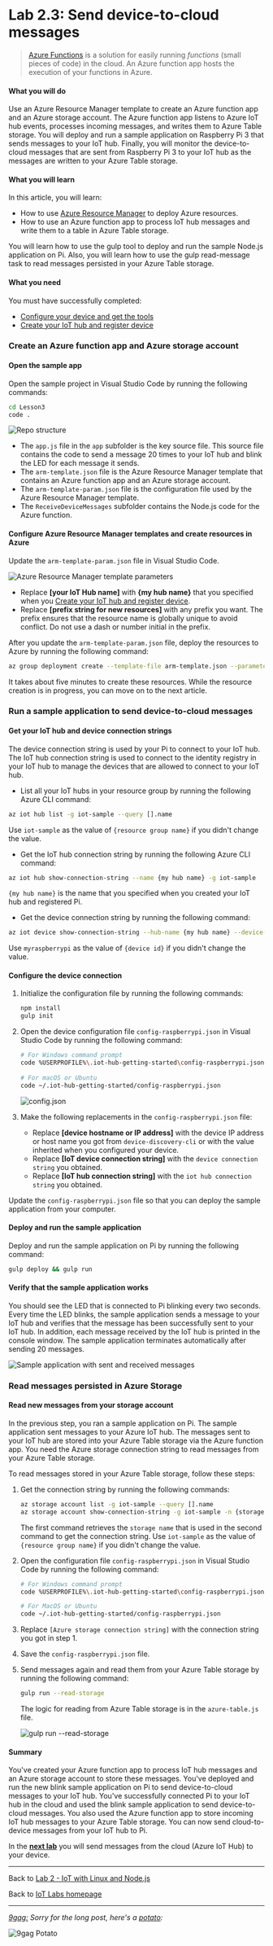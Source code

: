 # Lab 2.3: Send device-to-cloud messages

> [Azure Functions](https://docs.microsoft.com/en-us/azure/azure-functions/functions-overview) is a solution for easily running *functions* (small pieces of code) in the cloud. An Azure function app hosts the execution of your functions in Azure.

#### What you will do
Use an Azure Resource Manager template to create an Azure function app and an Azure storage account. The Azure function app listens to Azure IoT hub events, processes incoming messages, and writes them to Azure Table storage. You will deploy and run a sample application on Raspberry Pi 3 that sends messages to your IoT hub. Finally, you will monitor the device-to-cloud messages that are sent from Raspberry Pi 3 to your IoT hub as the messages are written to your Azure Table storage.

#### What you will learn
In this article, you will learn:

* How to use [Azure Resource Manager](https://docs.microsoft.com/en-us/azure/azure-resource-manager/resource-group-overview) to deploy Azure resources.
* How to use an Azure function app to process IoT hub messages and write them to a table in Azure Table storage.

You will learn how to use the gulp tool to deploy and run the sample Node.js application on Pi.
Also, you will learn how to use the gulp read-message task to read messages persisted in your Azure Table storage.

#### What you need
You must have successfully completed:
* [Configure your device and get the tools](/content/lab-2-configure-your-device-and-get-the-tools.md)
* [Create your IoT hub and register device](/content/lab-2-2-create-your-iot-hub-and-register-device.md)


### Create an Azure function app and Azure storage account 

#### Open the sample app
Open the sample project in Visual Studio Code by running the following commands:

```bash
cd Lesson3
code .
```

![Repo structure](/images/lab2_repo_structure.png)

* The `app.js` file in the `app` subfolder is the key source file. This source file contains the code to send a message 20 times to your IoT hub and blink the LED for each message it sends.
* The `arm-template.json` file is the Azure Resource Manager template that contains an Azure function app and an Azure storage account.
* The `arm-template-param.json` file is the configuration file used by the Azure Resource Manager template.
* The `ReceiveDeviceMessages` subfolder contains the Node.js code for the Azure function.

#### Configure Azure Resource Manager templates and create resources in Azure
Update the `arm-template-param.json` file in Visual Studio Code.

![Azure Resource Manager template parameters](/images/lab2_arm_para.png)

* Replace **[your IoT Hub name]** with **{my hub name}** that you specified when you [Create your IoT hub and register device](/content/lab-2-2-create-your-iot-hub-and-register-device.md).
* Replace **[prefix string for new resources]** with any prefix you want. The prefix ensures that the resource name is globally unique to avoid conflict. Do not use a dash or number initial in the prefix.

After you update the `arm-template-param.json` file, deploy the resources to Azure by running the following command:

```bash
az group deployment create --template-file arm-template.json --parameters @arm-template-param.json -g iot-sample
```

It takes about five minutes to create these resources. While the resource creation is in progress, you can move on to the next article.

### Run a sample application to send device-to-cloud messages

#### Get your IoT hub and device connection strings
The device connection string is used by your Pi to connect to your IoT hub. The IoT hub connection string is used to connect to the identity registry in your IoT hub to manage the devices that are allowed to connect to your IoT hub. 

* List all your IoT hubs in your resource group by running the following Azure CLI command:

```bash
az iot hub list -g iot-sample --query [].name
```

Use `iot-sample` as the value of `{resource group name}` if you didn't change the value.

* Get the IoT hub connection string by running the following Azure CLI command:

```bash
az iot hub show-connection-string --name {my hub name} -g iot-sample
```

`{my hub name}` is the name that you specified when you created your IoT hub and registered Pi.

* Get the device connection string by running the following command:

```bash
az iot device show-connection-string --hub-name {my hub name} --device-id myraspberrypi -g iot-sample
```

Use `myraspberrypi` as the value of `{device id}` if you didn't change the value.

#### Configure the device connection
1. Initialize the configuration file by running the following commands:
   
   ```bash
   npm install
   gulp init
   ```
2. Open the device configuration file `config-raspberrypi.json` in Visual Studio Code by running the following command:
   
   ```bash
   # For Windows command prompt
   code %USERPROFILE%\.iot-hub-getting-started\config-raspberrypi.json
  
   # For macOS or Ubuntu
   code ~/.iot-hub-getting-started/config-raspberrypi.json
   ```
  
   ![config.json](/images/lab2_config.png)
3. Make the following replacements in the `config-raspberrypi.json` file:
   
   * Replace **[device hostname or IP address]** with the device IP address or host name you got from `device-discovery-cli` or with the value inherited when you configured your device.
   * Replace **[IoT device connection string]** with the `device connection string` you obtained.
   * Replace **[IoT hub connection string]** with the `iot hub connection string` you obtained.

Update the `config-raspberrypi.json` file so that you can deploy the sample application from your computer.

#### Deploy and run the sample application
Deploy and run the sample application on Pi by running the following command:

```bash
gulp deploy && gulp run
```

#### Verify that the sample application works
You should see the LED that is connected to Pi blinking every two seconds. Every time the LED blinks, the sample application sends a message to your IoT hub and verifies that the message has been successfully sent to your IoT hub. In addition, each message received by the IoT hub is printed in the console window. The sample application terminates automatically after sending 20 messages.

![Sample application with sent and received messages](/images/lab2_gulp_run.png)


### Read messages persisted in Azure Storage

#### Read new messages from your storage account
In the previous step, you ran a sample application on Pi. The sample application sent messages to your Azure IoT hub. The messages sent to your IoT hub are stored into your Azure Table storage via the Azure function app. You need the Azure storage connection string to read messages from your Azure Table storage.

To read messages stored in your Azure Table storage, follow these steps:

1. Get the connection string by running the following commands:

   ```bash
   az storage account list -g iot-sample --query [].name
   az storage account show-connection-string -g iot-sample -n {storage name}
   ```

   The first command retrieves the `storage name` that is used in the second command to get the connection string. Use `iot-sample` as the value of `{resource group name}` if you didn't change the value.
2. Open the configuration file `config-raspberrypi.json` in Visual Studio Code by running the following command:

   ```bash
   # For Windows command prompt
   code %USERPROFILE%\.iot-hub-getting-started\config-raspberrypi.json
   
   # For MacOS or Ubuntu
   code ~/.iot-hub-getting-started/config-raspberrypi.json
   ```
3. Replace `[Azure storage connection string]` with the connection string you got in step 1.
4. Save the `config-raspberrypi.json` file.
5. Send messages again and read them from your Azure Table storage by running the following command:
   
   ```bash
   gulp run --read-storage
   ```
   
   The logic for reading from Azure Table storage is in the `azure-table.js` file.
   
    ![gulp run --read-storage](/images/lab2_gulp_read_message.png)

#### Summary
You've created your Azure function app to process IoT hub messages and an Azure storage account to store these messages. 
You've deployed and run the new blink sample application on Pi to send device-to-cloud messages to your IoT hub. 
You've successfully connected Pi to your IoT hub in the cloud and used the blink sample application to send device-to-cloud messages. You also used the Azure function app to store incoming IoT hub messages to your Azure Table storage. You can now send cloud-to-device messages from your IoT hub to Pi.

In the **[next lab][nextlab]** you will send messages from the cloud (Azure IoT Hub) to your device.

---

Back to [Lab 2 - IoT with Linux and Node.js](/content/lab-2-linux-node-iot.md)

Back to [IoT Labs homepage](/readme.md#labs)

---

*[9gag:](http://9gag.com/) Sorry for  the long post, here's a [potato](https://www.quora.com/What-does-Sorry-for-the-long-post-heres-a-potato-mean-in-9GAG):*

![9gag Potato](/images/potato09.jpg)

[nextlab]: /content/lab-2-4-send-cloud-to-device-messages.md
